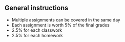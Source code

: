 ## General instructions
  - Multiple assignments can be covered in the same day
  - Each assignment is worth 5% of the final grades 
  -   2.5% for each classwork
  -   2.5% for each homework
